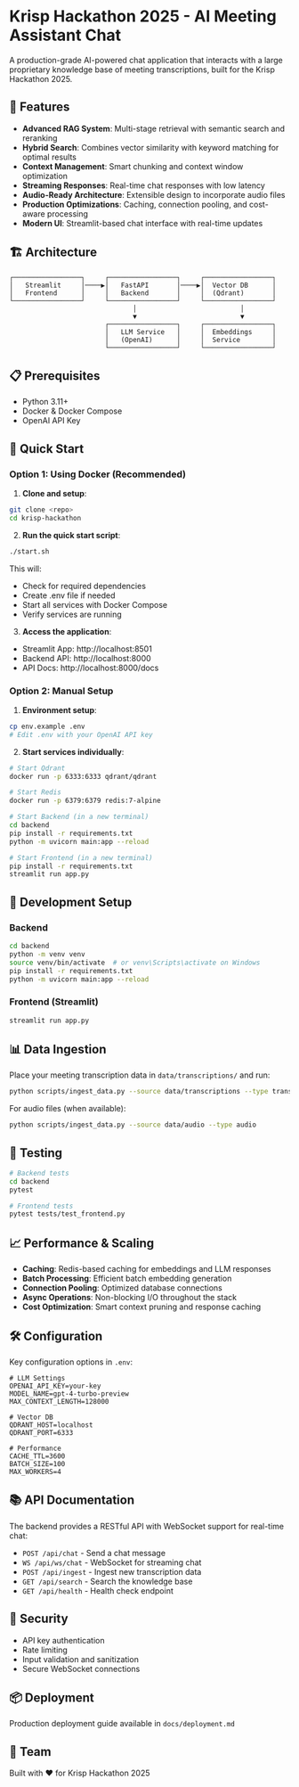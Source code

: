 # Krisp Hackathon 2025 - AI Meeting Assistant Chat

A production-grade AI-powered chat application that interacts with a large proprietary knowledge base of meeting transcriptions, built for the Krisp Hackathon 2025.

## 🚀 Features

- **Advanced RAG System**: Multi-stage retrieval with semantic search and reranking
- **Hybrid Search**: Combines vector similarity with keyword matching for optimal results
- **Context Management**: Smart chunking and context window optimization
- **Streaming Responses**: Real-time chat responses with low latency
- **Audio-Ready Architecture**: Extensible design to incorporate audio files
- **Production Optimizations**: Caching, connection pooling, and cost-aware processing
- **Modern UI**: Streamlit-based chat interface with real-time updates

## 🏗️ Architecture

```
┌─────────────────┐     ┌─────────────────┐     ┌─────────────────┐
│   Streamlit     │────▶│   FastAPI       │────▶│  Vector DB      │
│   Frontend      │     │   Backend       │     │  (Qdrant)       │
└─────────────────┘     └─────────────────┘     └─────────────────┘
                               │                          │
                               ▼                          ▼
                        ┌─────────────────┐     ┌─────────────────┐
                        │   LLM Service   │     │  Embeddings     │
                        │   (OpenAI)      │     │  Service        │
                        └─────────────────┘     └─────────────────┘
```

## 📋 Prerequisites

- Python 3.11+
- Docker & Docker Compose
- OpenAI API Key

## 🚀 Quick Start

### Option 1: Using Docker (Recommended)

1. **Clone and setup**:
```bash
git clone <repo>
cd krisp-hackathon
```

2. **Run the quick start script**:
```bash
./start.sh
```

This will:
- Check for required dependencies
- Create .env file if needed
- Start all services with Docker Compose
- Verify services are running

3. **Access the application**:
- Streamlit App: http://localhost:8501
- Backend API: http://localhost:8000
- API Docs: http://localhost:8000/docs

### Option 2: Manual Setup

1. **Environment setup**:
```bash
cp env.example .env
# Edit .env with your OpenAI API key
```

2. **Start services individually**:
```bash
# Start Qdrant
docker run -p 6333:6333 qdrant/qdrant

# Start Redis
docker run -p 6379:6379 redis:7-alpine

# Start Backend (in a new terminal)
cd backend
pip install -r requirements.txt
python -m uvicorn main:app --reload

# Start Frontend (in a new terminal)
pip install -r requirements.txt
streamlit run app.py
```

## 🔧 Development Setup

### Backend
```bash
cd backend
python -m venv venv
source venv/bin/activate  # or venv\Scripts\activate on Windows
pip install -r requirements.txt
python -m uvicorn main:app --reload
```

### Frontend (Streamlit)
```bash
streamlit run app.py
```

## 📊 Data Ingestion

Place your meeting transcription data in `data/transcriptions/` and run:

```bash
python scripts/ingest_data.py --source data/transcriptions --type transcript
```

For audio files (when available):
```bash
python scripts/ingest_data.py --source data/audio --type audio
```

## 🧪 Testing

```bash
# Backend tests
cd backend
pytest

# Frontend tests
pytest tests/test_frontend.py
```

## 📈 Performance & Scaling

- **Caching**: Redis-based caching for embeddings and LLM responses
- **Batch Processing**: Efficient batch embedding generation
- **Connection Pooling**: Optimized database connections
- **Async Operations**: Non-blocking I/O throughout the stack
- **Cost Optimization**: Smart context pruning and response caching

## 🛠️ Configuration

Key configuration options in `.env`:

```
# LLM Settings
OPENAI_API_KEY=your-key
MODEL_NAME=gpt-4-turbo-preview
MAX_CONTEXT_LENGTH=128000

# Vector DB
QDRANT_HOST=localhost
QDRANT_PORT=6333

# Performance
CACHE_TTL=3600
BATCH_SIZE=100
MAX_WORKERS=4
```

## 📚 API Documentation

The backend provides a RESTful API with WebSocket support for real-time chat:

- `POST /api/chat` - Send a chat message
- `WS /api/ws/chat` - WebSocket for streaming chat
- `POST /api/ingest` - Ingest new transcription data
- `GET /api/search` - Search the knowledge base
- `GET /api/health` - Health check endpoint

## 🔐 Security

- API key authentication
- Rate limiting
- Input validation and sanitization
- Secure WebSocket connections

## 📦 Deployment

Production deployment guide available in `docs/deployment.md`

## 👥 Team

Built with ❤️ for Krisp Hackathon 2025
